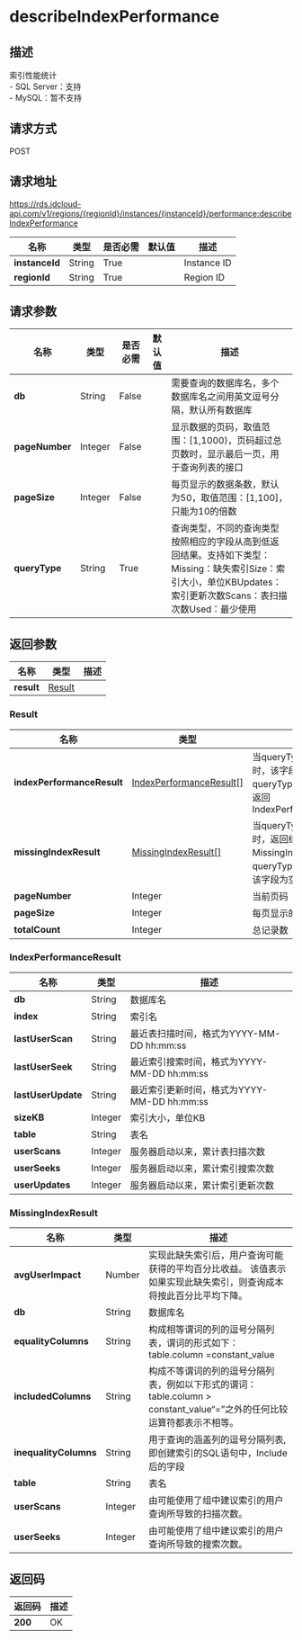 # describeIndexPerformance


## 描述
索引性能统计</br>- SQL Server：支持</br>- MySQL：暂不支持

## 请求方式
POST

## 请求地址
https://rds.jdcloud-api.com/v1/regions/{regionId}/instances/{instanceId}/performance:describeIndexPerformance

|名称|类型|是否必需|默认值|描述|
|---|---|---|---|---|
|**instanceId**|String|True||Instance ID|
|**regionId**|String|True||Region ID|

## 请求参数
|名称|类型|是否必需|默认值|描述|
|---|---|---|---|---|
|**db**|String|False||需要查询的数据库名，多个数据库名之间用英文逗号分隔，默认所有数据库|
|**pageNumber**|Integer|False||显示数据的页码，取值范围：[1,1000)，页码超过总页数时，显示最后一页，用于查询列表的接口|
|**pageSize**|Integer|False||每页显示的数据条数，默认为50，取值范围：[1,100]，只能为10的倍数|
|**queryType**|String|True||查询类型，不同的查询类型按照相应的字段从高到低返回结果。支持如下类型：Missing：缺失索引Size：索引大小，单位KBUpdates：索引更新次数Scans：表扫描次数Used：最少使用|


## 返回参数
|名称|类型|描述|
|---|---|---|
|**result**|[Result](##Result)||


### <a name="Result">Result</a>
|名称|类型|描述|
|---|---|---|
|**indexPerformanceResult**|[IndexPerformanceResult[]](##IndexPerformanceResult)|当queryType为Missing时，该字段为空当queryType为其他值时，返回IndexPerformanceResult|
|**missingIndexResult**|[MissingIndexResult[]](##MissingIndexResult)|当queryType为Missing时，返回结果集为MissingIndexResult当queryType为其他值时，该字段为空|
|**pageNumber**|Integer|当前页码|
|**pageSize**|Integer|每页显示的数据条数|
|**totalCount**|Integer|总记录数|
### <a name="IndexPerformanceResult">IndexPerformanceResult</a>
|名称|类型|描述|
|---|---|---|
|**db**|String|数据库名|
|**index**|String|索引名|
|**lastUserScan**|String|最近表扫描时间，格式为YYYY-MM-DD hh:mm:ss|
|**lastUserSeek**|String|最近索引搜索时间，格式为YYYY-MM-DD hh:mm:ss|
|**lastUserUpdate**|String|最近索引更新时间，格式为YYYY-MM-DD hh:mm:ss|
|**sizeKB**|Integer|索引大小，单位KB|
|**table**|String|表名|
|**userScans**|Integer|服务器启动以来，累计表扫描次数|
|**userSeeks**|Integer|服务器启动以来，累计索引搜索次数|
|**userUpdates**|Integer|服务器启动以来，累计索引更新次数|
### <a name="MissingIndexResult">MissingIndexResult</a>
|名称|类型|描述|
|---|---|---|
|**avgUserImpact**|Number|实现此缺失索引后，用户查询可能获得的平均百分比收益。 该值表示如果实现此缺失索引，则查询成本将按此百分比平均下降。|
|**db**|String|数据库名|
|**equalityColumns**|String|构成相等谓词的列的逗号分隔列表，谓词的形式如下：table.column =constant_value|
|**includedColumns**|String|构成不等谓词的列的逗号分隔列表，例如以下形式的谓词：table.column > constant_value“=”之外的任何比较运算符都表示不相等。|
|**inequalityColumns**|String|用于查询的涵盖列的逗号分隔列表,即创建索引的SQL语句中，Include后的字段|
|**table**|String|表名|
|**userScans**|Integer|由可能使用了组中建议索引的用户查询所导致的扫描次数。|
|**userSeeks**|Integer|由可能使用了组中建议索引的用户查询所导致的搜索次数。|

## 返回码
|返回码|描述|
|---|---|
|**200**|OK|
